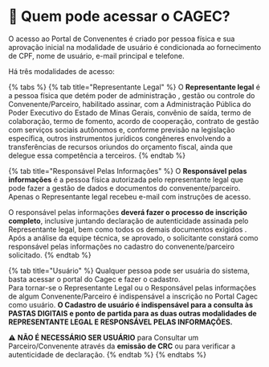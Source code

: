 # 🤔 Quem pode acessar o CAGEC?

O acesso ao Portal de Convenentes é criado por pessoa física e sua aprovação inicial na modalidade de usuário é condicionada ao fornecimento de CPF, nome de usuário, e-mail principal e telefone.

Há três modalidades de acesso:

{% tabs %}
{% tab title="Representante Legal" %}
O **Representante legal** é a pessoa física que detém poder de administração , gestão ou controle do Convenente/Parceiro, habilitado assinar, com a Administração Pública do Poder Executivo do Estado de Minas Gerais, convênio de saída, termo de colaboração, termo de fomento, acordo de cooperação, contrato de gestão com serviços sociais autônomos e, conforme previsão na legislação específica, outros instrumentos jurídicos congêneres envolvendo a transferências de recursos oriundos do orçamento fiscal, ainda que delegue essa competência a terceiros.
{% endtab %}

{% tab title="Responsável Pelas Informações" %}
 O **Responsável pelas informações** é a pessoa física autorizada pelo representante legal que pode fazer a gestão de dados e documentos do convenente/parceiro. Apenas o Representante legal recebeu e-mail com instruções de acesso.

O responsável pelas informações **deverá fazer o processo de inscrição completo**, inclusive juntando declaração de autenticidade assinada pelo Representante legal, bem como todos os demais documentos exigidos . Após a análise da equipe técnica, se aprovado, o solicitante constará como responsável pelas informações no cadastro do convenente/parceiro solicitado.
{% endtab %}

{% tab title="Usuário" %}
Qualquer pessoa pode ser usuária do sistema, basta acessar o portal do Cagec e fazer o cadastro.   
Para tornar-se o Representante Legal ou o Responsável pelas informações de algum Convenente/Parceiro é indispensável a inscrição no Portal Cagec como usuário.  **O Cadastro de usuário é indispensável para a consulta às PASTAS DIGITAIS e  ponto de partida para as duas outras modalidades de REPRESENTANTE LEGAL E RESPONSÁVEL PELAS INFORMAÇÕES.**  
  
⚠️ **NÃO É NECESSÁRIO SER USUÁRIO** para Consultar um Parceiro/Convenente através da **emissão de CRC** ou para verificar a autenticidade de declaração.
{% endtab %}
{% endtabs %}



 



